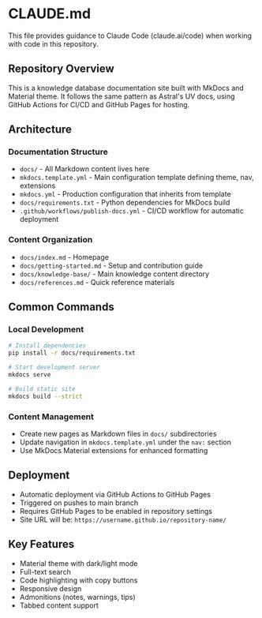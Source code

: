 # CLAUDE.md

This file provides guidance to Claude Code (claude.ai/code) when working with code in this repository.

## Repository Overview

This is a knowledge database documentation site built with MkDocs and Material theme. It follows the same pattern as Astral's UV docs, using GitHub Actions for CI/CD and GitHub Pages for hosting.

## Architecture

### Documentation Structure
- `docs/` - All Markdown content lives here
- `mkdocs.template.yml` - Main configuration template defining theme, nav, extensions
- `mkdocs.yml` - Production configuration that inherits from template
- `docs/requirements.txt` - Python dependencies for MkDocs build
- `.github/workflows/publish-docs.yml` - CI/CD workflow for automatic deployment

### Content Organization
- `docs/index.md` - Homepage
- `docs/getting-started.md` - Setup and contribution guide
- `docs/knowledge-base/` - Main knowledge content directory
- `docs/references.md` - Quick reference materials

## Common Commands

### Local Development
```bash
# Install dependencies
pip install -r docs/requirements.txt

# Start development server
mkdocs serve

# Build static site
mkdocs build --strict
```

### Content Management
- Create new pages as Markdown files in `docs/` subdirectories
- Update navigation in `mkdocs.template.yml` under the `nav:` section
- Use MkDocs Material extensions for enhanced formatting

## Deployment

- Automatic deployment via GitHub Actions to GitHub Pages
- Triggered on pushes to main branch
- Requires GitHub Pages to be enabled in repository settings
- Site URL will be: `https://username.github.io/repository-name/`

## Key Features

- Material theme with dark/light mode
- Full-text search
- Code highlighting with copy buttons
- Responsive design
- Admonitions (notes, warnings, tips)
- Tabbed content support